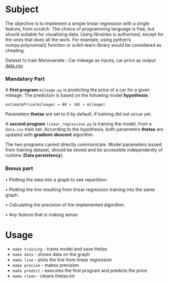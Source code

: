 # Subject
The objective is to implement a simple linear regression with a single feature, from scratch. The choice of programming language is free, but should suitable for visualizing data. Using librairies is authorized, except for the ones that does all the work. For example, using python’s numpy.polynomial() function or scikit-learn library would be considered as cheating.

Dataset to train
Monovariate : Car mileage as inputs, car price as output [data.csv](./data.csv)

### Mandatory Part

A **first program** `mileage.py` is predicting the price of a car for a given mileage. The prediction is based on the following model **hypothesis** :

`estimatePrice(mileage) = θ0 + (θ1 ∗ mileage)`

Parameters **thetas** are set to 0 by default, if training did not occur yet.

A **second program** `linear_regression.py` is training the model, from a ```data.csv``` train set. According to the hypothesis, both parameters **thetas** are updated with **gradient-descent** algorithm.

The two programs cannot directly communicate. Model parameters issued from training dataset, should be stored and be accessible independently of runtime (**Data persistency**).

### Bonus part

• Plotting the data into a graph to see repartition.

• Plotting the line resulting from linear regression training into the same graph.

• Calculating the precision of the implemented algorithm.

• Any feature that is making sense  

# Usage
- `make training` - trains model and save thetas
- `make data` - shows data on the graph
- `make line` - plots the line from linear regression
- `make precise` - makes precision
- `make predict` - executes the first program and predicts the price
- `make clean` - cleans thetas.txt 
